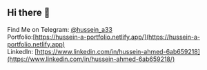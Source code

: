 ## Hi there 👋
Find Me on 
Telegram: [@hussein_a33](https://t.me/hussein_a33) \
Portfolio:[https://hussein-a-portfolio.netlify.app/](https://hussein-a-portfolio.netlify.app) \
LinkedIn: [https://www.linkedin.com/in/hussein-ahmed-6ab659218](https://www.linkedin.com/in/hussein-ahmed-6ab659218/)
<!--
**hsain9357/hsain9357** is a ✨ _special_ ✨ repository because its `README.md` (this file) appears on your GitHub profile.

Here are some ideas to get you started:

- 🔭 I’m currently working on ...
- 🌱 I’m currently learning ...
- 👯 I’m looking to collaborate on ...
- 🤔 I’m looking for help with ...
- 💬 Ask me about ...
- 📫 How to reach me: ...
- 😄 Pronouns: ...
- ⚡ Fun fact: ...
-->
